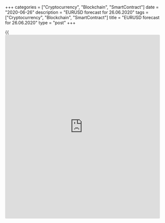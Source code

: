 +++
categories = ["Cryptocurrency", "Blockchain", "SmartContract"]
date = "2020-06-26"
description = "EURUSD forecast for 26.06.2020"
tags = ["Cryptocurrency", "Blockchain", "SmartContract"]
title = "EURUSD forecast for 26.06.2020"
type = "post"
+++

{{<iframe id="large-banner" src="https://www.bounty.group/#slide=4.0" width="100%" height="600" scrolling="no" style="border: 0px solid rgb(216, 221, 230); border-radius: 3px;">}}

June 26, 2020

June 26, 2020

Euro is not coming down without a fightDmitri Demidenko

## EUR/USD bulls are trying to hold the price above level 1.12

The market isn’t reacting to the bad [news](https://www.letsplayfx.com/blog/forex-news-website/), which is good [news](https://www.letsplayfx.com/blog/forex-news-website/). The
number of COVID-19 cases per day in the US has increased to a record
high. The U.S. senators seek to sanction Chinese officials for violating
Hong Kong’s independence. The report on the US initial jobless claims
has been worse than the forecast. All these factors should have dropped
the S&P 500 below 3000, the [ EUR/USD][1] should have been down to at
least the support at 1.117. The international trade was down by 12.1% in
April, which is the worst drop since records started. Reuters experts
say the global economic state has deteriorated. To skeptics’ surprise,
the US stocks have been up, and the euro-dollar has been held up above
figure 12. The euro is not coming down without a fight!

The second wave of the pandemic and the escalation of trade wars are the
factors that can trigger a deep correction in the U.S. stock market. On
June 24, the S&P 500 was down when the number of coronavirus cases was
close to the record high. However, when the number of new COVID-19 cases
reached its peak, the U.S. stocks have been unexpectedly up. In fact,
COVID-19 is just a decoration and the stock market moves depend on how
deep the US GDP drops and how quickly it rebounds. That is why the
market was more impressed by the speech of White House chief economic
adviser Larry Kudlow, who said that the economy is not going to be
closed again, the US economy could expand by 20% in the second half-
year, and the US unemployment rate could fall below 10% by the end of
2020, than by the surge in the new coronavirus cases.

 **Dynamics of new COVID-19 cases in the USA**

![LiteForex: EURUSD forecast for 26.06.2020][2]

 _Source: Financial Times_

The fact that the epidemiological situation in the USA doesn’t improve
suggests it is not relevant to sell off the US dollar. According to JP
Morgan, the greenback could be much weaker than it is now expected if
the global GDP is 2% up by the year’s end, and if the projections for
the growth-gap between the US and the global economy are 3% down. The
first suggestion is not working yet. 71 out of 90 experts polled by
Reuters say the global GDP outlook has been worse over the past month or
at least has been the same. On the other hand, Bloomberg’s leading
indicators signal that the euro-area economy is recovering faster than
the U.S. growth.

 **Dynamics of recovery trends for global economies**

![LiteForex: EURUSD forecast for 26.06.2020][3]

 _Source: Bloomberg_

Investors were focused on the ECB reply to the German constitutional
court and ignored an important point in the minutes of the Governing
Council's June meeting. If the euro-area GDP is strong, €1.35 trillion
of the emergency purchase program won’t be spent. This a clearly hawkish
stance, which is surprising at the current stage of economic
development.

In my opinion, the[ EUR/USD][1] will hardly rally up unless the
epidemiological situation in the U.S. improves. However, a faster
recovery trend for the euro area and China than for the USA, suggests
bullish market sentiment. Therefore, it makes sense to open long
positions if the pair foes down to the supports at 1.1155 and 1.112.

* * *

P.S. Did you like my article? Share it in social networks: it will be
the best “thank you" :)

Ask me questions and comment below. I’ll be glad to answer your
questions and give necessary explanations.

 **Useful links:**

  * I recommend trying to trade with a reliable broker [here][4]. The system allows you to trade by yourself or copy successful traders from all across the globe.
  * Use my promo-code BLOG for getting deposit bonus 50% on LiteForex platform. Just enter this code in the appropriate field while [depositing][5] your trading account.
  * Telegram channel with high-quality analytics, Forex reviews, training articles, and other useful things for traders <t.me/liteforex>



## Price chart of EURUSD in real time mode

![Euro is not coming down without a fight][6]

The content of this article reflects the author’s opinion and does not
necessarily reflect the official position of LiteForex. The material
published on this page is provided for informational purposes only and
should not be considered as the provision of investment advice for the
purposes of Directive 2004/39/EC.

Rate this article:

{{value}}

( {{count}} {{title}} )

   1. my.liteforex.com/trading/chart?symbol=EURUSD&returnUrl=true
   2. cdn.liteforex.com/cache/uploads/blog_post/eurusd/covid-19-usa-26-06-20.jpg?w=30&s=a8eccce02c2e0a8aaa59a529fb60880d
   3. cdn.liteforex.com/cache/uploads/blog_post/eurusd/nike-recovery-26-06-20.jpg?w=30&s=218a9f0d17593de725a5c2ed3bbdcafb
   4. my.liteforex.com/?category=analysts-opinions&slug=euro-is-not-coming-down-without-a-fight&openPopup=%2Fregistration%2Fpopup&utm_source=blog&utm_medium=article&utm_campaign=bonus
   5. my.liteforex.com/deposit/?category=analysts-opinions&slug=euro-is-not-coming-down-without-a-fight&promo_code=BLOG&utm_source=blog&utm_medium=article&utm_campaign=bonus
   6. cdn.liteforex.com/cache/uploads/blog_post/eurusd/liteforex-blog-eurusd-26-06-20.jpg?q=75&w=1000&s=7a51dc2d24c467bf536013035ae57748